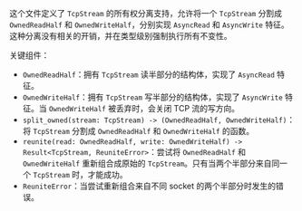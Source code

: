 这个文件定义了 `TcpStream` 的所有权分离支持，允许将一个 `TcpStream` 分割成 `OwnedReadHalf` 和 `OwnedWriteHalf`，分别实现 `AsyncRead` 和 `AsyncWrite` 特征。 这种分离没有相关的开销，并在类型级别强制执行所有不变性。

关键组件：

*   `OwnedReadHalf`：拥有 `TcpStream` 读半部分的结构体，实现了 `AsyncRead` 特征。
*   `OwnedWriteHalf`：拥有 `TcpStream` 写半部分的结构体，实现了 `AsyncWrite` 特征。当 `OwnedWriteHalf` 被丢弃时，会关闭 TCP 流的写方向。
*   `split_owned(stream: TcpStream) -> (OwnedReadHalf, OwnedWriteHalf)`：将 `TcpStream` 分割成 `OwnedReadHalf` 和 `OwnedWriteHalf` 的函数。
*   `reunite(read: OwnedReadHalf, write: OwnedWriteHalf) -> Result<TcpStream, ReuniteError>`：尝试将 `OwnedReadHalf` 和 `OwnedWriteHalf` 重新组合成原始的 `TcpStream`。只有当两个半部分来自同一个 `TcpStream` 时，才能成功。
*   `ReuniteError`：当尝试重新组合来自不同 socket 的两个半部分时发生的错误。
